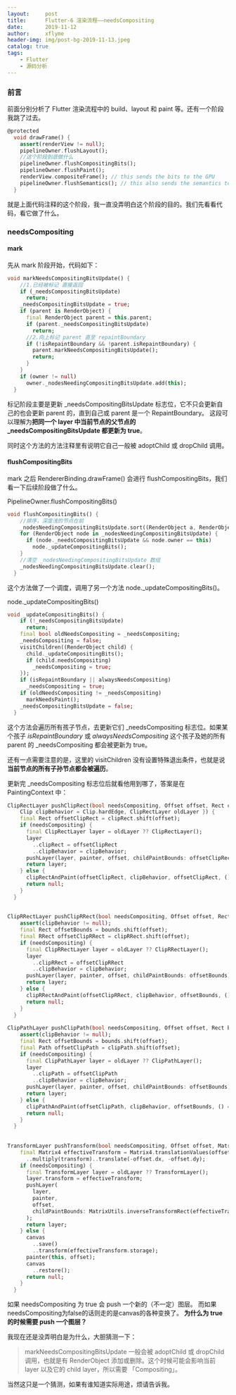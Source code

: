 ```yaml
---
layout:     post
title:      Flutter-6 渲染流程——needsCompositing
date:       2019-11-12
author:     xflyme
header-img: img/post-bg-2019-11-13.jpeg
catalog: true
tags:
    - Flutter
    - 源码分析
---
```



### 前言
前面分别分析了 Flutter 渲染流程中的 build、layout 和 paint 等。还有一个阶段我跳了过去。
```dart
@protected
  void drawFrame() {
    assert(renderView != null);
    pipelineOwner.flushLayout();
    //这个阶段到底做什么
    pipelineOwner.flushCompositingBits();
    pipelineOwner.flushPaint();
    renderView.compositeFrame(); // this sends the bits to the GPU
    pipelineOwner.flushSemantics(); // this also sends the semantics to the OS.
  }
```
就是上面代码注释的这个阶段，我一直没弄明白这个阶段的目的。我们先看看代码，看它做了什么。

### needsCompositing

#### mark

先从 mark 阶段开始，代码如下：

```dart
void markNeedsCompositingBitsUpdate() {
    //1.已经被标记 直接返回
    if (_needsCompositingBitsUpdate)
      return;
    _needsCompositingBitsUpdate = true;
    if (parent is RenderObject) {
      final RenderObject parent = this.parent;
      if (parent._needsCompositingBitsUpdate)
        return;
      //2.向上标记 parent 直至 repaintBoundary
      if (!isRepaintBoundary && !parent.isRepaintBoundary) {
        parent.markNeedsCompositingBitsUpdate();
        return;
      }
    }
    if (owner != null)
      owner._nodesNeedingCompositingBitsUpdate.add(this);
  }
```
标记阶段主要是更新 _needsCompositingBitsUpdate 标志位，它不只会更新自己的也会更新 parent 的，直到自己或 parent 是一个 RepaintBoundary。
这段可以理解为**把同一个 layer 中当前节点的父节点的 _needsCompositingBitsUpdate 都更新为 true**。

同时这个方法的方法注释里有说明它自己一般被 adoptChild 或 dropChild 调用。

#### flushCompositingBits

mark 之后 RendererBinding.drawFrame() 会进行 flushCompositingBits，我们看一下后续阶段做了什么。

PipelineOwner.flushCompositingBits()
```dart
void flushCompositingBits() {
    //排序，深度浅的节点在前
    _nodesNeedingCompositingBitsUpdate.sort((RenderObject a, RenderObject b) => a.depth - b.depth);
    for (RenderObject node in _nodesNeedingCompositingBitsUpdate) {
      if (node._needsCompositingBitsUpdate && node.owner == this)
        node._updateCompositingBits();
    }
    //清空 _nodesNeedingCompositingBitsUpdate 数组
    _nodesNeedingCompositingBitsUpdate.clear();
  }
```

这个方法做了一个调度，调用了另一个方法 node._updateCompositingBits()。

node._updateCompositingBits()
```dart
void _updateCompositingBits() {
    if (!_needsCompositingBitsUpdate)
      return;
    final bool oldNeedsCompositing = _needsCompositing;
    _needsCompositing = false;
    visitChildren((RenderObject child) {
      child._updateCompositingBits();
      if (child.needsCompositing)
        _needsCompositing = true;
    });
    if (isRepaintBoundary || alwaysNeedsCompositing)
      _needsCompositing = true;
    if (oldNeedsCompositing != _needsCompositing)
      markNeedsPaint();
    _needsCompositingBitsUpdate = false;
  }
```
这个方法会遍历所有孩子节点，去更新它们 _needsCompositing 标志位。如果某个孩子 *isRepaintBoundary* 或 *alwaysNeedsCompositing* 这个孩子及她的所有 parent 的 _needsCompositing 都会被更新为 true。

还有一点需要注意的是，这里的 visitChildren 没有设置特殊退出条件，也就是说**当前节点的所有子孙节点都会被遍历**。

更新完 _needsCompositing 标志位后就看他用到哪了，答案是在 PaintingContext 中：

```dart
ClipRectLayer pushClipRect(bool needsCompositing, Offset offset, Rect clipRect, PaintingContextCallback painter, { 
    Clip clipBehavior = Clip.hardEdge, ClipRectLayer oldLayer }) {
    final Rect offsetClipRect = clipRect.shift(offset);
    if (needsCompositing) {
      final ClipRectLayer layer = oldLayer ?? ClipRectLayer();
      layer
        ..clipRect = offsetClipRect
        ..clipBehavior = clipBehavior;
      pushLayer(layer, painter, offset, childPaintBounds: offsetClipRect);
      return layer;
    } else {
      clipRectAndPaint(offsetClipRect, clipBehavior, offsetClipRect, () => painter(this, offset));
      return null;
    }
  }
  
  
ClipRRectLayer pushClipRRect(bool needsCompositing, Offset offset, Rect bounds, RRect clipRRect, PaintingContextCallback    painter, { Clip clipBehavior = Clip.antiAlias, ClipRRectLayer oldLayer }) {
    assert(clipBehavior != null);
    final Rect offsetBounds = bounds.shift(offset);
    final RRect offsetClipRRect = clipRRect.shift(offset);
    if (needsCompositing) {
      final ClipRRectLayer layer = oldLayer ?? ClipRRectLayer();
      layer
        ..clipRRect = offsetClipRRect
        ..clipBehavior = clipBehavior;
      pushLayer(layer, painter, offset, childPaintBounds: offsetBounds);
      return layer;
    } else {
      clipRRectAndPaint(offsetClipRRect, clipBehavior, offsetBounds, () => painter(this, offset));
      return null;
    }
  }
  
ClipPathLayer pushClipPath(bool needsCompositing, Offset offset, Rect bounds, Path clipPath, PaintingContextCallback painter, { Clip clipBehavior = Clip.antiAlias, ClipPathLayer oldLayer }) {
    assert(clipBehavior != null);
    final Rect offsetBounds = bounds.shift(offset);
    final Path offsetClipPath = clipPath.shift(offset);
    if (needsCompositing) {
      final ClipPathLayer layer = oldLayer ?? ClipPathLayer();
      layer
        ..clipPath = offsetClipPath
        ..clipBehavior = clipBehavior;
      pushLayer(layer, painter, offset, childPaintBounds: offsetBounds);
      return layer;
    } else {
      clipPathAndPaint(offsetClipPath, clipBehavior, offsetBounds, () => painter(this, offset));
      return null;
    }
  }
  
  
TransformLayer pushTransform(bool needsCompositing, Offset offset, Matrix4 transform, PaintingContextCallback painter, {    TransformLayer oldLayer }) {
    final Matrix4 effectiveTransform = Matrix4.translationValues(offset.dx, offset.dy, 0.0)
      ..multiply(transform)..translate(-offset.dx, -offset.dy);
    if (needsCompositing) {
      final TransformLayer layer = oldLayer ?? TransformLayer();
      layer.transform = effectiveTransform;
      pushLayer(
        layer,
        painter,
        offset,
        childPaintBounds: MatrixUtils.inverseTransformRect(effectiveTransform, estimatedBounds),
      );
      return layer;
    } else {
      canvas
        ..save()
        ..transform(effectiveTransform.storage);
      painter(this, offset);
      canvas
        ..restore();
      return null;
    }
  }
```

如果 needsCompositing 为 true 会 push 一个新的（不一定）图层。
而如果needsCompositing为false的话则走的是canvas的各种变换了。
**为什么为 true 的时候需要 push 一个图层？**

我现在还是没弄明白是为什么，大胆猜测一下：
> markNeedsCompositingBitsUpdate 一般会被 adoptChild 或 dropChild 调用，也就是有 RenderObject 添加或删除。这个时候可能会影响当前 layer 以及它的 child layer，所以需要 「Compositing」。

当然这只是一个猜测，如果有谁知道实际用途，烦请告诉我。
